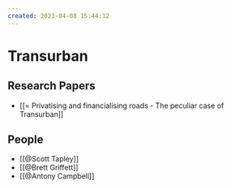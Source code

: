```yaml
---
created: 2023-04-08 15:44:12
---
```

# Transurban
## Research Papers
- [[= Privatising and financialising roads - The peculiar case of Transurban]]
## People
- [[@Scott Tapley]]
- [[@Brett Griffett]]
- [[@Antony Campbell]]